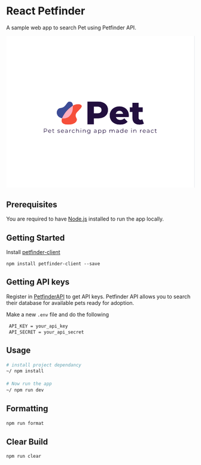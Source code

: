 # React Petfinder
A sample web app to search Pet using Petfinder API.



![Interface](src/Images/wall.jpg "Web App picture")

## Prerequisites

You are required to have [Node.js](https://nodejs.org/) installed to run the app locally.

## Getting Started

Install [petfinder-client](https://www.npmjs.com/package/petfinder-client) 
```
npm install petfinder-client --save
```

## Getting API keys

Register in [PetfinderAPI](https://www.petfinder.com/developers/api-key) to get API keys. Petfinder API allows you to search their database for available pets ready for adoption.

Make a new `.env` file and do the following

```
 API_KEY = your_api_key
 API_SECRET = your_api_secret
```

## Usage

```sh
# install project dependancy
~/ npm install

# Now run the app
~/ npm run dev 

```
## Formatting

```sh
npm run format
```

## Clear Build

```sh
npm run clear
```